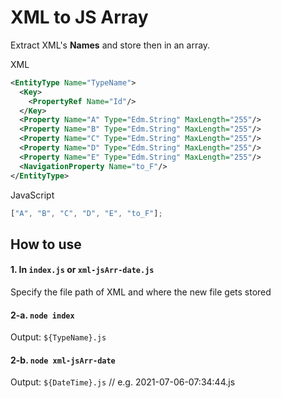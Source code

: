 # XML to JS Array

Extract XML's **Names** and store then in an array.

XML

```xml
<EntityType Name="TypeName">
  <Key>
    <PropertyRef Name="Id"/>
  </Key>
  <Property Name="A" Type="Edm.String" MaxLength="255"/>
  <Property Name="B" Type="Edm.String" MaxLength="255"/>
  <Property Name="C" Type="Edm.String" MaxLength="255"/>
  <Property Name="D" Type="Edm.String" MaxLength="255"/>
  <Property Name="E" Type="Edm.String" MaxLength="255"/>
  <NavigationProperty Name="to_F"/>
</EntityType>
```

JavaScript

```javascript
["A", "B", "C", "D", "E", "to_F"];
```

## How to use

#### 1. In `index.js` or `xml-jsArr-date.js`

Specify the file path of XML and where the new file gets stored

#### 2-a. `node index`

Output: `${TypeName}.js`

#### 2-b. `node xml-jsArr-date`

Output: `${DateTime}.js` // e.g. 2021-07-06-07:34:44.js
